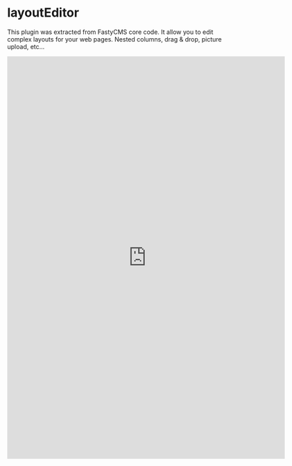 # layoutEditor

This plugin was extracted from FastyCMS core code. It allow you to edit complex
layouts for your web pages. Nested columns, drag & drop, picture upload, etc...

<iframe src="https://player.vimeo.com/video/446930997" width="640" height="930" frameborder="0" allow="autoplay; fullscreen" allowfullscreen></iframe>
